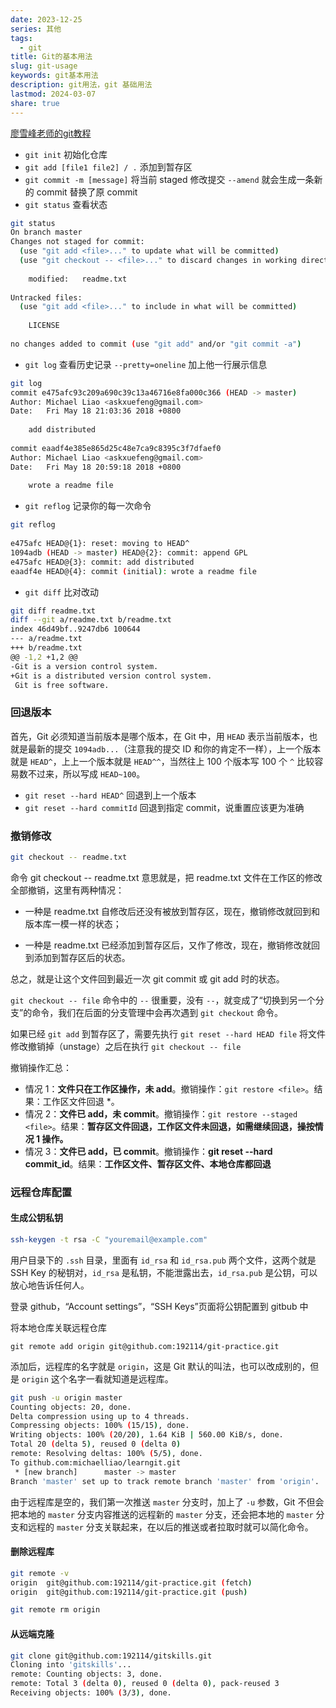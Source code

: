 ```yaml
---  
date: 2023-12-25  
series: 其他  
tags:  
  - git  
title: Git的基本用法  
slug: git-usage  
keywords: git基本用法  
description: git用法，git 基础用法  
lastmod: 2024-03-07  
share: true  
---  
```

[廖雪峰老师的git教程](https://www.liaoxuefeng.com/wiki/896043488029600)  
  
- `git init` 初始化仓库  
- `git add [file1 file2] / .` 添加到暂存区  
- `git commit -m [message]` 将当前 staged 修改提交 `--amend` 就会生成一条新的 commit 替换了原 commit  
- `git status` 查看状态  
  
``` Bash  
git status  
On branch master  
Changes not staged for commit:  
  (use "git add <file>..." to update what will be committed)  
  (use "git checkout -- <file>..." to discard changes in working directory)  
  
	modified:   readme.txt  
  
Untracked files:  
  (use "git add <file>..." to include in what will be committed)  
  
	LICENSE  
  
no changes added to commit (use "git add" and/or "git commit -a")  
```  
  
- `git log` 查看历史记录 `--pretty=oneline` 加上他一行展示信息  
  
``` Bash  
git log  
commit e475afc93c209a690c39c13a46716e8fa000c366 (HEAD -> master)  
Author: Michael Liao <askxuefeng@gmail.com>  
Date:   Fri May 18 21:03:36 2018 +0800  
  
    add distributed  
  
commit eaadf4e385e865d25c48e7ca9c8395c3f7dfaef0  
Author: Michael Liao <askxuefeng@gmail.com>  
Date:   Fri May 18 20:59:18 2018 +0800  
  
    wrote a readme file  
```  
  
- `git reflog` 记录你的每一次命令  
  
``` Bash  
git reflog  
  
e475afc HEAD@{1}: reset: moving to HEAD^  
1094adb (HEAD -> master) HEAD@{2}: commit: append GPL  
e475afc HEAD@{3}: commit: add distributed  
eaadf4e HEAD@{4}: commit (initial): wrote a readme file  
```  
  
- `git diff` 比对改动  
  
``` Bash  
git diff readme.txt   
diff --git a/readme.txt b/readme.txt  
index 46d49bf..9247db6 100644  
--- a/readme.txt  
+++ b/readme.txt  
@@ -1,2 +1,2 @@  
-Git is a version control system.  
+Git is a distributed version control system.  
 Git is free software.  
```  
  
### 回退版本  
  
首先，Git 必须知道当前版本是哪个版本，在 Git 中，用 `HEAD` 表示当前版本，也就是最新的提交 `1094adb...`（注意我的提交 ID 和你的肯定不一样），上一个版本就是 `HEAD^`，上上一个版本就是 `HEAD^^`，当然往上 100 个版本写 100 个 `^` 比较容易数不过来，所以写成 `HEAD~100`。  
  
- `git reset --hard HEAD^` 回退到上一个版本  
- `git reset --hard commitId` 回退到指定 commit，说重置应该更为准确  
  
### 撤销修改  
  
``` Bash  
git checkout -- readme.txt  
```  
  
命令 git checkout -- readme.txt 意思就是，把 readme.txt 文件在工作区的修改全部撤销，这里有两种情况：  
  
- 一种是 readme.txt 自修改后还没有被放到暂存区，现在，撤销修改就回到和版本库一模一样的状态；  
  
- 一种是 readme.txt 已经添加到暂存区后，又作了修改，现在，撤销修改就回到添加到暂存区后的状态。  
  
总之，就是让这个文件回到最近一次 git commit 或 git add 时的状态。  
  
`git checkout -- file` 命令中的 `--` 很重要，没有 `--`，就变成了“切换到另一个分支”的命令，我们在后面的分支管理中会再次遇到 `git checkout` 命令。  
  
如果已经 `git add` 到暂存区了，需要先执行 `git reset --hard HEAD file` 将文件修改撤销掉（unstage）之后在执行 `git checkout -- file`  
  
  
撤销操作汇总：  
  
- 情况 1：**文件只在工作区操作，未 add**。撤销操作：`git restore <file>`。结果：工作区文件回退 *。  
- 情况 2：**文件已 add，未 commit**。撤销操作：`git restore --staged <file>`。结果：**暂存区文件回退，工作区文件未回退，如需继续回退，操按情况 1 操作。**  
- 情况 3：**文件已 add，已 commit**。撤销操作：**git reset --hard commit_id**。结果：**工作区文件、暂存区文件、本地仓库都回退**  
  
### 远程仓库配置  
  
#### 生成公钥私钥  
  
``` Bash  
ssh-keygen -t rsa -C "youremail@example.com"  
```  
  
用户目录下的 `.ssh` 目录，里面有 `id_rsa` 和 `id_rsa.pub` 两个文件，这两个就是 SSH Key 的秘钥对，`id_rsa` 是私钥，不能泄露出去，`id_rsa.pub` 是公钥，可以放心地告诉任何人。  
  
登录 github，“Account settings”，“SSH Keys”页面将公钥配置到 gitbub 中  
  
将本地仓库关联远程仓库  
  
``` shell  
git remote add origin git@github.com:192114/git-practice.git  
```  
  
添加后，远程库的名字就是 `origin`，这是 Git 默认的叫法，也可以改成别的，但是 `origin` 这个名字一看就知道是远程库。  
  
``` Bash  
git push -u origin master  
Counting objects: 20, done.  
Delta compression using up to 4 threads.  
Compressing objects: 100% (15/15), done.  
Writing objects: 100% (20/20), 1.64 KiB | 560.00 KiB/s, done.  
Total 20 (delta 5), reused 0 (delta 0)  
remote: Resolving deltas: 100% (5/5), done.  
To github.com:michaelliao/learngit.git  
 * [new branch]      master -> master  
Branch 'master' set up to track remote branch 'master' from 'origin'.  
```  
  
由于远程库是空的，我们第一次推送 `master` 分支时，加上了 `-u` 参数，Git 不但会把本地的 `master` 分支内容推送的远程新的 `master` 分支，还会把本地的 `master` 分支和远程的 `master` 分支关联起来，在以后的推送或者拉取时就可以简化命令。  
  
#### 删除远程库  
  
``` Bash  
git remote -v  
origin  git@github.com:192114/git-practice.git (fetch)  
origin  git@github.com:192114/git-practice.git (push)  
```  
  
``` Bash  
git remote rm origin  
```  
  
#### 从远端克隆  
  
``` Bash  
git clone git@github.com:192114/gitskills.git  
Cloning into 'gitskills'...  
remote: Counting objects: 3, done.  
remote: Total 3 (delta 0), reused 0 (delta 0), pack-reused 3  
Receiving objects: 100% (3/3), done.  
```  
